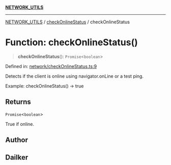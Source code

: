 [**NETWORK_UTILS**](../../README.md)

***

[NETWORK_UTILS](../../README.md) / [checkOnlineStatus](../README.md) / checkOnlineStatus

# Function: checkOnlineStatus()

> **checkOnlineStatus**(): `Promise`\<`boolean`\>

Defined in: [network/checkOnlineStatus.ts:9](https://github.com/dailker/everyutil/blob/7c30ec40bbb398255a9be572db0a537e8bcb9c11/src/network/checkOnlineStatus.ts#L9)

Detects if the client is online using navigator.onLine or a test ping.

Example: checkOnlineStatus() → true

## Returns

`Promise`\<`boolean`\>

True if online.

## Author

## Dailker
